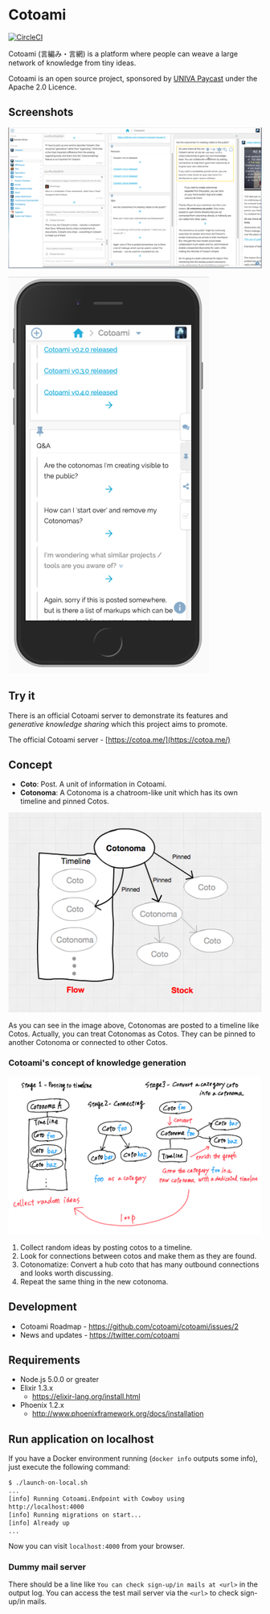 Cotoami
=======

[![CircleCI](https://circleci.com/gh/cotoami/cotoami.svg?style=svg)](https://circleci.com/gh/cotoami/cotoami)

Cotoami (言編み・言網) is a platform where people can weave a large network of knowledge from tiny ideas.

Cotoami is an open source project, sponsored by [UNIVA Paycast](https://www.univapay.com) under the Apache 2.0 Licence.


## Screenshots

![](docs/images/screenshot-pc.png)

![](docs/images/screenshot-mobile.png)


## Try it

There is an official Cotoami server to demonstrate its features and
*generative knowledge sharing* which this project aims to promote.

The official Cotoami server - [https://cotoa.me/](https://cotoa.me/)


## Concept

* **Coto**: Post. A unit of information in Cotoami.
* **Cotonoma**: A Cotonoma is a chatroom-like unit which has its own timeline and pinned Cotos.

![](docs/images/cotonoma.png)

As you can see in the image above, Cotonomas are posted to a timeline like Cotos.
Actually, you can treat Cotonomas as Cotos. They can be pinned to another
Cotonoma or connected to other Cotos.

### Cotoami's concept of knowledge generation

![](docs/images/cotoami-concept.png)

1. Collect random ideas by posting cotos to a timeline.
2. Look for connections between cotos and make them as they are found.
3. Cotonomatize: Convert a hub coto that has many outbound connections and looks worth discussing.
4. Repeat the same thing in the new cotonoma.


## Development

* Cotoami Roadmap - https://github.com/cotoami/cotoami/issues/2
* News and updates - https://twitter.com/cotoami


## Requirements

* Node.js 5.0.0 or greater
* Elixir 1.3.x
    * https://elixir-lang.org/install.html
* Phoenix 1.2.x
    * http://www.phoenixframework.org/docs/installation


## Run application on localhost

If you have a Docker environment running (`docker info` outputs some info), just execute the following command:

```
$ ./launch-on-local.sh
...
[info] Running Cotoami.Endpoint with Cowboy using http://localhost:4000
[info] Running migrations on start...
[info] Already up
...
```

Now you can visit `localhost:4000` from your browser.

### Dummy mail server

There should be a line like `You can check sign-up/in mails at <url>` in the output log.
You can access the test mail server via the `<url>` to check sign-up/in mails.
